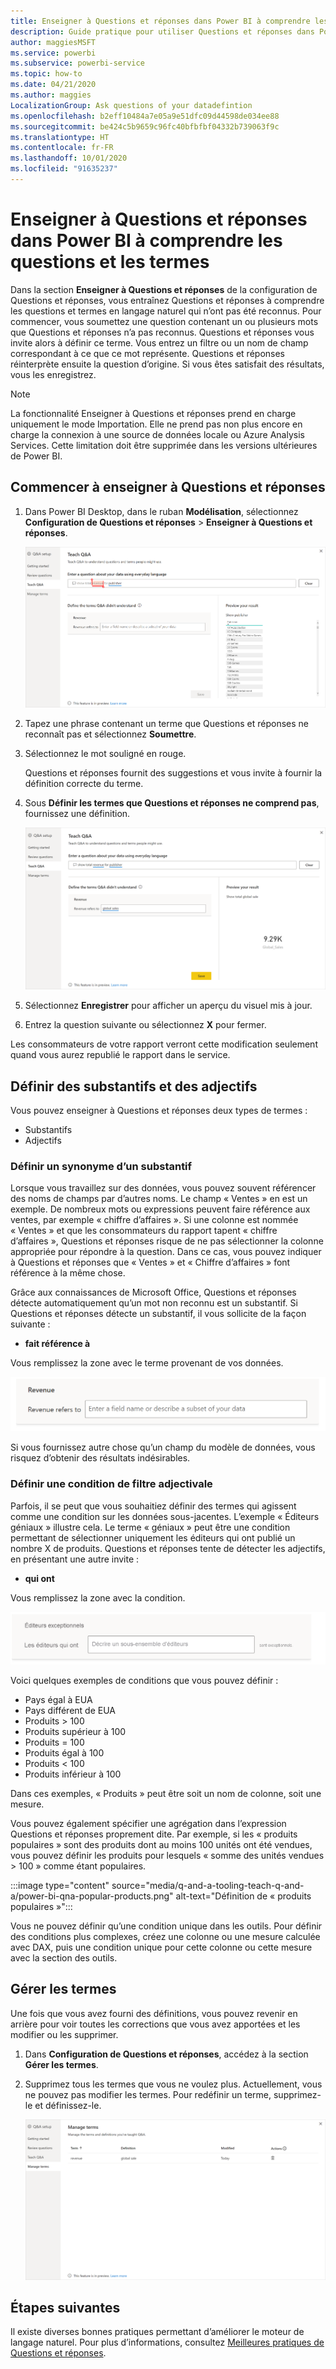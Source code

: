 ```yaml
---
title: Enseigner à Questions et réponses dans Power BI à comprendre les questions et les termes
description: Guide pratique pour utiliser Questions et réponses dans Power BI pour explorer vos données
author: maggiesMSFT
ms.service: powerbi
ms.subservice: powerbi-service
ms.topic: how-to
ms.date: 04/21/2020
ms.author: maggies
LocalizationGroup: Ask questions of your datadefintion
ms.openlocfilehash: b2eff10484a7e05a9e51dfc09d44598de034ee88
ms.sourcegitcommit: be424c5b9659c96fc40bfbfbf04332b739063f9c
ms.translationtype: HT
ms.contentlocale: fr-FR
ms.lasthandoff: 10/01/2020
ms.locfileid: "91635237"
---
```

# <a name="teach-qa-to-understand-questions-and-terms-in-power-bi-qa"></a>Enseigner à Questions et réponses dans Power BI à comprendre les questions et les termes

Dans la section **Enseigner à Questions et réponses** de la configuration de Questions et réponses, vous entraînez Questions et réponses à comprendre les questions et termes en langage naturel qui n’ont pas été reconnus. Pour commencer, vous soumettez une question contenant un ou plusieurs mots que Questions et réponses n’a pas reconnus. Questions et réponses vous invite alors à définir ce terme. Vous entrez un filtre ou un nom de champ correspondant à ce que ce mot représente. Questions et réponses réinterprète ensuite la question d’origine. Si vous êtes satisfait des résultats, vous les enregistrez.

> [!NOTE]
> La fonctionnalité Enseigner à Questions et réponses prend en charge uniquement le mode Importation. Elle ne prend pas non plus encore en charge la connexion à une source de données locale ou Azure Analysis Services. Cette limitation doit être supprimée dans les versions ultérieures de Power BI.

## <a name="start-to-teach-qa"></a>Commencer à enseigner à Questions et réponses

1. Dans Power BI Desktop, dans le ruban **Modélisation**, sélectionnez **Configuration de Questions et réponses** > **Enseigner à Questions et réponses**.

    ![Enseigner à Questions et réponses - Synonyme en rouge](media/q-and-a-tooling-teach-q-and-a/qna-tooling-teach-synonym-red.png)

2. Tapez une phrase contenant un terme que Questions et réponses ne reconnaît pas et sélectionnez **Soumettre**.

3. Sélectionnez le mot souligné en rouge. 

    Questions et réponses fournit des suggestions et vous invite à fournir la définition correcte du terme. 
    
3. Sous **Définir les termes que Questions et réponses ne comprend pas**, fournissez une définition.

    ![Enseigner à Questions et réponses - Aperçu des synonymes](media/q-and-a-tooling-teach-q-and-a/qna-tooling-teach-fixpreview.png)

4. Sélectionnez **Enregistrer** pour afficher un aperçu du visuel mis à jour.

5. Entrez la question suivante ou sélectionnez **X** pour fermer.

Les consommateurs de votre rapport verront cette modification seulement quand vous aurez republié le rapport dans le service.

## <a name="define-nouns-and-adjectives"></a>Définir des substantifs et des adjectifs

Vous pouvez enseigner à Questions et réponses deux types de termes :

- Substantifs
- Adjectifs

### <a name="define-a-noun-synonym"></a>Définir un synonyme d’un substantif

Lorsque vous travaillez sur des données, vous pouvez souvent référencer des noms de champs par d’autres noms. Le champ « Ventes » en est un exemple. De nombreux mots ou expressions peuvent faire référence aux ventes, par exemple « chiffre d’affaires ». Si une colonne est nommée « Ventes » et que les consommateurs du rapport tapent « chiffre d’affaires », Questions et réponses risque de ne pas sélectionner la colonne appropriée pour répondre à la question. Dans ce cas, vous pouvez indiquer à Questions et réponses que « Ventes » et « Chiffre d’affaires » font référence à la même chose.

Grâce aux connaissances de Microsoft Office, Questions et réponses détecte automatiquement qu’un mot non reconnu est un substantif. Si Questions et réponses détecte un substantif, il vous sollicite de la façon suivante :

- <your term> **fait référence à** 

Vous remplissez la zone avec le terme provenant de vos données.

![Capture d’écran montrant une partie de la zone Questions et réponses avec le chiffre d’affaires et l’invite référée par le chiffre d’affaires à côté d’une zone de texte.](media/q-and-a-tooling-teach-q-and-a/qna-tooling-synonym-prompt.png)

Si vous fournissez autre chose qu’un champ du modèle de données, vous risquez d’obtenir des résultats indésirables.

### <a name="define-an-adjective-filter-condition"></a>Définir une condition de filtre adjectivale

Parfois, il se peut que vous souhaitiez définir des termes qui agissent comme une condition sur les données sous-jacentes. L’exemple « Éditeurs géniaux » illustre cela. Le terme « géniaux » peut être une condition permettant de sélectionner uniquement les éditeurs qui ont publié un nombre X de produits. Questions et réponses tente de détecter les adjectifs, en présentant une autre invite :

- <field name> **qui ont**  

Vous remplissez la zone avec la condition.

![Capture d’écran montrant une partie de la zone Questions et réponses avec les mots Éditeurs exceptionnels et l’invite « Les éditeurs qui ont » à côté d’une zone de texte et où les mots sont impressionnants.](media/q-and-a-tooling-teach-q-and-a/qna-tooling-adjectives.png)

Voici quelques exemples de conditions que vous pouvez définir :

- Pays égal à EUA
- Pays différent de EUA
- Produits > 100
- Produits supérieur à 100
- Produits = 100
- Produits égal à 100
- Produits < 100
- Produits inférieur à 100

Dans ces exemples, « Produits » peut être soit un nom de colonne, soit une mesure. 

Vous pouvez également spécifier une agrégation dans l’expression Questions et réponses proprement dite. Par exemple, si les « produits populaires » sont des produits dont au moins 100 unités ont été vendues, vous pouvez définir les produits pour lesquels « somme des unités vendues > 100 » comme étant populaires.  

:::image type="content" source="media/q-and-a-tooling-teach-q-and-a/power-bi-qna-popular-products.png" alt-text="Définition de « produits populaires »":::

Vous ne pouvez définir qu’une condition unique dans les outils. Pour définir des conditions plus complexes, créez une colonne ou une mesure calculée avec DAX, puis une condition unique pour cette colonne ou cette mesure avec la section des outils.

## <a name="manage-terms"></a>Gérer les termes

Une fois que vous avez fourni des définitions, vous pouvez revenir en arrière pour voir toutes les corrections que vous avez apportées et les modifier ou les supprimer. 

1. Dans **Configuration de Questions et réponses**, accédez à la section **Gérer les termes**.

2. Supprimez tous les termes que vous ne voulez plus. Actuellement, vous ne pouvez pas modifier les termes. Pour redéfinir un terme, supprimez-le et définissez-le.

    ![Questions et réponses - Gérer les termes](media/q-and-a-tooling-teach-q-and-a/qna-manage-terms.png)

## <a name="next-steps"></a>Étapes suivantes

Il existe diverses bonnes pratiques permettant d’améliorer le moteur de langage naturel. Pour plus d’informations, consultez [Meilleures pratiques de Questions et réponses](q-and-a-best-practices.md).
